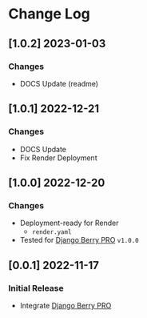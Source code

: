 # Change Log

## [1.0.2] 2023-01-03
### Changes

- DOCS Update (readme)

## [1.0.1] 2022-12-21
### Changes

- DOCS Update
- Fix Render Deployment

## [1.0.0] 2022-12-20
### Changes

- Deployment-ready for Render
  - `render.yaml` 
- Tested for [Django Berry PRO](https://github.com/app-generator/django-admin-berry-pro)  `v1.0.0`

## [0.0.1] 2022-11-17
### Initial Release

- Integrate [Django Berry PRO](https://github.com/app-generator/django-admin-berry-pro)
